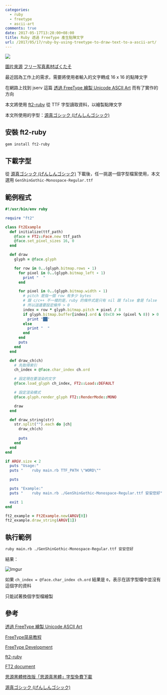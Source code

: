 ```yaml
---
categories:
  - ruby
  - freetype
  - ascii-art
comments: true
date: 2017-05-17T13:28:00+08:00
title: Ruby 透過 FreeType 產生點陣文字
url: /2017/05/17/ruby-by-using-treetype-to-draw-text-to-a-ascii-art/
---
```


![](https://i.imgur.com/EsiorQx.jpg)

[圖片來源](https://www.pakutaso.com/20160628181pc-11.html)
[フリー写真素材ぱくたそ](https://www.pakutaso.com/)

最近因為工作上的需求，需要將使用者輸入的文字轉成 16 x 16 的點陣文字

在網路上找到 jserv 這篇 [透過 FreeType 繪製 Unicode ASCII Art](http://blog.linux.org.tw/~jserv/archives/002050.html) 而有了實作的方向

<!--more-->

本文將使用 [ft2-ruby](https://github.com/customink/ft2-ruby) 從 TTF 字型讀取資料，以繪製點陣文字

本文所使用的字型：[源真ゴシック (げんしんゴシック)](http://jikasei.me/font/genshin/#zip__10)

## 安裝 ft2-ruby

```bash
gem install ft2-ruby
```

## 下載字型

從 [源真ゴシック (げんしんゴシック)](http://jikasei.me/font/genshin/#zip__10) 下載後，任一挑選一個字型檔案使用，本文選用 `GenShinGothic-Monospace-Regular.ttf`

## 範例程式

```ruby
#!/usr/bin/env ruby

require "ft2"

class Ft2Example
  def initialize(ttf_path)
    @face = FT2::Face.new ttf_path
    @face.set_pixel_sizes 16, 0
  end

  def draw
    glyph = @face.glyph

    for row in 0..(glyph.bitmap.rows - 1)
      for pixel in 0..(glyph.bitmap_left - 1)
        print "  "
      end

      for pixel in 0..(glyph.bitmap.width - 1)
        # pitch 是指一個 row 有多少 bytes
        # 跟 c/c++ 不一樣的是，ruby 的條件式是只有 nil 跟 false 會是 false
        # 所以這邊要設定條件 > 0
        index = row * glyph.bitmap.pitch + pixel / 8
        if glyph.bitmap.buffer[index].ord & (0xC0 >> (pixel % 8)) > 0
          print "██"
        else
          print "  "
        end
      end
      puts
    end
  end

  def draw_ch(ch)
    # 先取得索引
    ch_index = @face.char_index ch.ord

    # 設定現在要渲染的文字
    @face.load_glyph ch_index, FT2::Load::DEFAULT

    # 設定渲染模式
    @face.glyph.render_glyph FT2::RenderMode::MONO

    draw
  end

  def draw_string(str)
    str.split("").each do |ch|
      draw_ch(ch)
      
      puts
    end
  end
end

if ARGV.size < 2
  puts "Usage:"
  puts "    ruby main.rb TTF_PATH \"WORD\""

  puts

  puts "Example:"
  puts "    ruby main.rb ./GenShinGothic-Monospace-Regular.ttf 安安您好"

  exit 1
end

ft2_example = Ft2Example.new(ARGV[0])
ft2_example.draw_string(ARGV[1])
```

## 執行範例

```bash
ruby main.rb ./GenShinGothic-Monospace-Regular.ttf 安安您好
```

結果：

![Imgur](http://i.imgur.com/f99ibym.png)


如果 `ch_index = @face.char_index ch.ord` 結果是 `0`，表示在該字型檔中並沒有這個字的資料

只能試著換個字型檔繪製

## 參考

[透過 FreeType 繪製 Unicode ASCII Art](http://blog.linux.org.tw/~jserv/archives/002050.html) 

[FreeType简易教程](http://mingplusplus.com/tech/2014/09/13/freetype/)

[FreeType Development](https://www.freetype.org/developer.html)

[ft2-ruby](https://github.com/customink/ft2-ruby)

[FT2 document](http://www.rubydoc.info/gems/ft2-ruby/FT2)

[思源黑體修改版「思源真黑體」字型免費下載](https://free.com.tw/genshin-font/)

[源真ゴシック (げんしんゴシック)](http://jikasei.me/font/genshin/#zip__10)